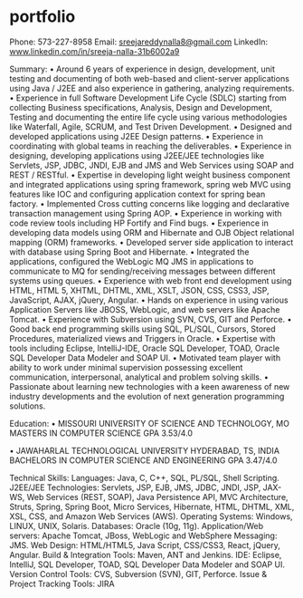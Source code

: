 # portfolio
Phone: 573-227-8958
Email:  sreejareddynalla8@gmail.com
LinkedIn: www.linkedin.com/in/sreeja-nalla-31b6002a9

Summary:
•	Around 6 years of experience in design, development, unit testing and documenting of both web-based and client-server applications using Java / J2EE and also experience in gathering, analyzing requirements. 
•	Experience in full Software Development Life Cycle (SDLC) starting from collecting Business specifications, Analysis, Design and Development, Testing and documenting the entire life cycle using various methodologies   like Waterfall, Agile, SCRUM, and Test Driven Development.
•	Designed and developed applications using J2EE Design patterns.	
•	Experience in coordinating with global teams in reaching the deliverables.
•	Experience in designing, developing applications using J2EE/JEE technologies like Servlets, JSP, JDBC, JNDI, EJB and JMS and Web Services using SOAP and REST / RESTful.
•	Expertise in developing light weight business component and integrated applications using spring framework, spring web MVC using features like IOC and configuring application context for spring bean factory.
•	Implemented Cross cutting concerns like logging and declarative transaction management using Spring AOP.
•	Experience in working with code review tools including HP Fortify and Find bugs.
•	Experience in developing data models using ORM and Hibernate and OJB Object relational mapping (ORM) frameworks.
•	Developed server side application to interact with database using Spring Boot and Hibernate.
•	Integrated the applications, configured the WebLogic MQ JMS in applications to communicate to MQ for sending/receiving messages between different systems using queues.
•	Experience with web front end development using HTML, HTML 5, XHTML, DHTML, XML, XSLT, JSON, CSS, CSS3, JSP, JavaScript, AJAX, jQuery, Angular.
•	Hands on experience in using various Application Servers like JBOSS, WebLogic, and web servers like Apache Tomcat.
•	Experience with Subversion using SVN, CVS, GIT and Perforce.
•	Good back end programming skills using SQL, PL/SQL, Cursors, Stored Procedures, materialized views and Triggers in Oracle. 
•	Expertise with tools including Eclipse, IntelliJ-IDE, Oracle SQL Developer, TOAD, Oracle SQL Developer Data Modeler and SOAP UI. 
•	Motivated team player with ability to work under minimal supervision possessing excellent communication, interpersonal, analytical and problem solving skills.
•	Passionate about learning new technologies with a keen awareness of new industry developments and the evolution of next generation programming solutions.

Education:
•	MISSOURI UNIVERSITY OF SCIENCE AND TECHNOLOGY, MO		              
MASTERS IN COMPUTER SCIENCE
GPA 3.53/4.0

•	JAWAHARLAL TECHNOLOGICAL UNIVERSITY HYDERABAD, TS, INDIA		 
BACHELORS IN COMPUTER SCIENCE AND ENGINEERING
GPA 3.47/4.0

Technical Skills:
Languages: 	Java, C, C++, SQL, PL/SQL, Shell Scripting.
J2EE/JEE Technologies: 	Servlets, JSP, EJB, JMS, JDBC, JNDI, JSP, JAX-WS, Web Services (REST, SOAP), Java Persistence API, MVC Architecture, Struts, Spring, Spring Boot, Micro Services, Hibernate, HTML, DHTML, XML, XSL, CSS, and Amazon Web Services (AWS).
Operating Systems: 	Windows, LINUX, UNIX, Solaris.
Databases: 	Oracle (10g, 11g).
Application/Web servers: 	Apache Tomcat, JBoss,  WebLogic and WebSphere 
Messaging:	JMS.
Web Design: 	HTML/HTML5, Java Script, CSS/CSS3, React, jQuery, Angular.
Build & Integration Tools: 	Maven, ANT and Jenkins.
IDE: 	Eclipse, IntelliJ, SQL Developer, TOAD, SQL Developer Data Modeler and SOAP UI. 
Version Control Tools: 	CVS, Subversion (SVN), GIT, Perforce.
Issue & Project Tracking Tools: 	JIRA
